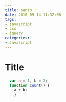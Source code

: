 ```yaml
---
title: santo
date: 2016-09-14 11:32:06
tags:
- javascript
- css
- jquery
categories:
- Javascript
---
```


# Title

```js
  var a = 1, b = 2;
  function count() {
    a + b;
    }

```
